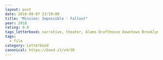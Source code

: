 ```yaml
---
layout: post 
date: 2018-08-07 23:59:00
title: "Mission: Impossible - Fallout"
year: 2018
rating: 0.6
tags_letterboxd: narrative, theater, Alamo Drafthouse Downtown Brooklyn, NYC
tags:
  - film
category: Letterboxd
canonical: https://boxd.it/v4r1R
---
```

